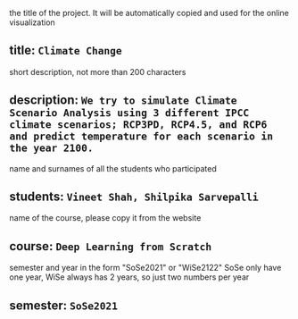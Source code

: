 the title of the project. It will be automatically copied and used for the online visualization
## title: `Climate Change`
short description, not more than 200 characters 
## description: `We try to simulate Climate Scenario Analysis using 3 different IPCC climate scenarios; RCP3PD, RCP4.5, and RCP6 and predict temperature for each scenario in the year 2100.`
name and surnames of all the students who participated
## students: `Vineet Shah, Shilpika Sarvepalli`
name of the course, please copy it from the website
## course: `Deep Learning from Scratch`
semester and year in the form "SoSe2021" or "WiSe2122" 
SoSe only have one year, WiSe always has 2 years, so just two numbers per year
## semester: `SoSe2021`



